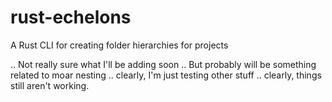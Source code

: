 # rust-echelons
A Rust CLI for creating folder hierarchies for projects

.. Not really sure what I'll be adding soon
.. But probably will be something related to moar nesting
.. clearly, I'm just testing other stuff
.. clearly, things still aren't working.
